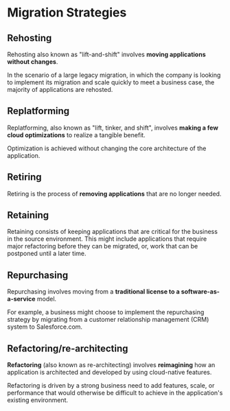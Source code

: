 # Migration Strategies

## Rehosting

Rehosting also known as "lift-and-shift" involves **moving applications without changes**. 

In the scenario of a large legacy migration, in which the company is looking to implement its migration and scale quickly to meet a business case, the majority of applications are rehosted. 


## Replatforming

Replatforming, also known as "lift, tinker, and shift", involves **making a few cloud optimizations** to realize a tangible benefit.

Optimization is achieved without changing the core architecture of the application.


## Retiring

Retiring is the process of **removing applications** that are no longer needed.


## Retaining

Retaining consists of keeping applications that are critical for the business in the source environment. This might include applications that require major refactoring before they can be migrated, or, work that can be postponed until a later time.


## Repurchasing

Repurchasing involves moving from a **traditional license to a software-as-a-service** model. 

For example, a business might choose to implement the repurchasing strategy by migrating from a customer relationship management (CRM) system to Salesforce.com.


## Refactoring/re-architecting

**Refactoring** (also known as re-architecting) involves **reimagining** how an application is architected and developed by using cloud-native features.

Refactoring is driven by a strong business need to add features, scale, or performance that would otherwise be difficult to achieve in the application's existing environment.
